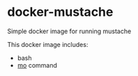 # docker-mustache
Simple docker image for running mustache

This docker image includes:
* bash
* [mo](https://mustache.github.io/) command
